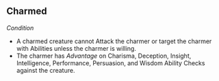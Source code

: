 ## Charmed
*Condition*  

* A charmed creature cannot Attack the charmer or target the charmer with Abilities unless the charmer is willing.
* The charmer has *Advantage* on Charisma, Deception, Insight, Intelligence, Performance, Persuasion, and Wisdom Ability Checks against the creature.
